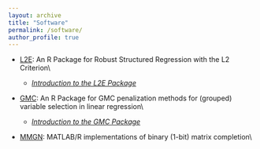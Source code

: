 ```yaml
---
layout: archive
title: "Software"
permalink: /software/
author_profile: true
---
```




- [L2E](https://cran.r-project.org/web/packages/L2E/index.html): An R Package for Robust Structured Regression with the L2 Criterion\
     - *[Introduction to the L2E Package](/files/l2e-intro.pdf)*

- [GMC](https://github.com/Xiaoqian-Liu/GMC): An R Package for GMC penalization methods for (grouped) variable selection in linear regression\
     - *[Introduction to the GMC Package](/files/Intro-to-GMC.html)*
     
 - [MMGN](https://github.com/Xiaoqian-Liu/MMGN): MATLAB/R implementations of binary (1-bit) matrix completion\






